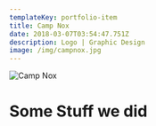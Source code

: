 ```yaml
---
templateKey: portfolio-item
title: Camp Nox
date: 2018-03-07T03:54:47.751Z
description: Logo | Graphic Design
image: /img/campnox.jpg
---
```

![Camp Nox](/img/campnox.jpg)

# Some Stuff we did

